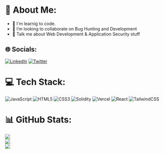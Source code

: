 # 💫 About Me:
- 🌱 I'm learnig to code.<br>
- 👯 I’m looking to collaborate on Bug Hunting and Development<br>
- 💬 Talk me about Web Development & Application Security stuff


## 🌐 Socials:
[![LinkedIn](https://img.shields.io/badge/LinkedIn-%230077B5.svg?logo=linkedin&logoColor=white)](https://linkedin.com/in/kushagra-sarathe) [![Twitter](https://img.shields.io/badge/Twitter-%231DA1F2.svg?logo=Twitter&logoColor=white)](https://twitter.com/kushagrasarathe) 

# 💻 Tech Stack:
![JavaScript](https://img.shields.io/badge/javascript-%23323330.svg?style=flat&logo=javascript&logoColor=%23F7DF1E) ![HTML5](https://img.shields.io/badge/html5-%23E34F26.svg?style=flat&logo=html5&logoColor=white) ![CSS3](https://img.shields.io/badge/css3-%231572B6.svg?style=flat&logo=css3&logoColor=white) ![Solidity](https://img.shields.io/badge/Solidity-%23363636.svg?style=flat&logo=solidity&logoColor=white) ![Vercel](https://img.shields.io/badge/vercel-%23000000.svg?style=flat&logo=vercel&logoColor=white) ![React](https://img.shields.io/badge/react-%2320232a.svg?style=flat&logo=react&logoColor=%2361DAFB) ![TailwindCSS](https://img.shields.io/badge/tailwindcss-%2338B2AC.svg?style=flat&logo=tailwind-css&logoColor=white)
# 📊 GitHub Stats:
![](https://github-readme-stats.vercel.app/api?username=kushagrasarathe&theme=dark&hide_border=false&include_all_commits=false&count_private=false)<br/>
![](https://github-readme-streak-stats.herokuapp.com/?user=kushagrasarathe&theme=dark&hide_border=false)<br/>
![](https://github-readme-stats.vercel.app/api/top-langs/?username=kushagrasarathe&theme=dark&hide_border=false&include_all_commits=false&count_private=false&layout=compact)
